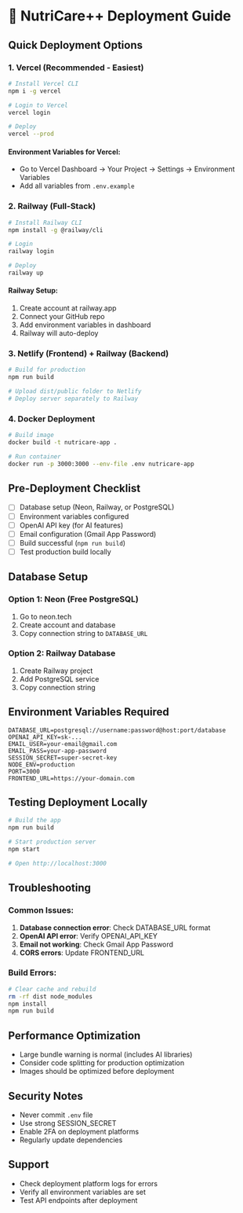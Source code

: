 # 🚀 NutriCare++ Deployment Guide

## Quick Deployment Options

### 1. Vercel (Recommended - Easiest)
```bash
# Install Vercel CLI
npm i -g vercel

# Login to Vercel
vercel login

# Deploy
vercel --prod
```

#### Environment Variables for Vercel:
- Go to Vercel Dashboard → Your Project → Settings → Environment Variables
- Add all variables from `.env.example`

### 2. Railway (Full-Stack)
```bash
# Install Railway CLI
npm install -g @railway/cli

# Login
railway login

# Deploy
railway up
```

#### Railway Setup:
1. Create account at railway.app
2. Connect your GitHub repo
3. Add environment variables in dashboard
4. Railway will auto-deploy

### 3. Netlify (Frontend) + Railway (Backend)
```bash
# Build for production
npm run build

# Upload dist/public folder to Netlify
# Deploy server separately to Railway
```

### 4. Docker Deployment
```bash
# Build image
docker build -t nutricare-app .

# Run container
docker run -p 3000:3000 --env-file .env nutricare-app
```

## Pre-Deployment Checklist

- [ ] Database setup (Neon, Railway, or PostgreSQL)
- [ ] Environment variables configured
- [ ] OpenAI API key (for AI features)
- [ ] Email configuration (Gmail App Password)
- [ ] Build successful (`npm run build`)
- [ ] Test production build locally

## Database Setup

### Option 1: Neon (Free PostgreSQL)
1. Go to neon.tech
2. Create account and database
3. Copy connection string to `DATABASE_URL`

### Option 2: Railway Database
1. Create Railway project
2. Add PostgreSQL service
3. Copy connection string

## Environment Variables Required

```env
DATABASE_URL=postgresql://username:password@host:port/database
OPENAI_API_KEY=sk-...
EMAIL_USER=your-email@gmail.com
EMAIL_PASS=your-app-password
SESSION_SECRET=super-secret-key
NODE_ENV=production
PORT=3000
FRONTEND_URL=https://your-domain.com
```

## Testing Deployment Locally

```bash
# Build the app
npm run build

# Start production server
npm start

# Open http://localhost:3000
```

## Troubleshooting

### Common Issues:
1. **Database connection error**: Check DATABASE_URL format
2. **OpenAI API error**: Verify OPENAI_API_KEY
3. **Email not working**: Check Gmail App Password
4. **CORS errors**: Update FRONTEND_URL

### Build Errors:
```bash
# Clear cache and rebuild
rm -rf dist node_modules
npm install
npm run build
```

## Performance Optimization

- Large bundle warning is normal (includes AI libraries)
- Consider code splitting for production optimization
- Images should be optimized before deployment

## Security Notes

- Never commit `.env` file
- Use strong SESSION_SECRET
- Enable 2FA on deployment platforms
- Regularly update dependencies

## Support

- Check deployment platform logs for errors
- Verify all environment variables are set
- Test API endpoints after deployment